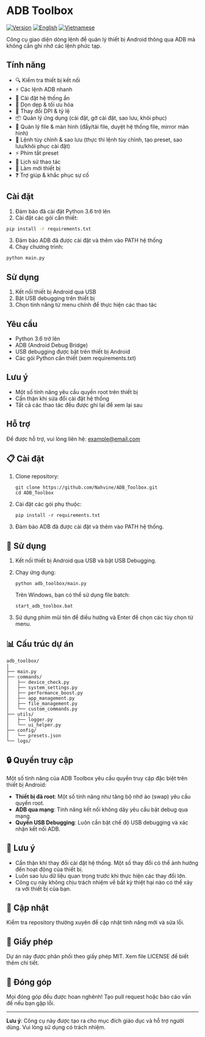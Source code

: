 # ADB Toolbox

[![Version](https://img.shields.io/badge/version-1.1-blue.svg)](https://github.com/Nahvine/ADB_Toolbox)
[![English](https://img.shields.io/badge/Language-English-blue.svg)](README.md)
[![Vietnamese](https://img.shields.io/badge/Language-Tiếng%20Việt-green.svg)](README.vi.md)

Công cụ giao diện dòng lệnh để quản lý thiết bị Android thông qua ADB mà không cần ghi nhớ các lệnh phức tạp.

## Tính năng

- 🔍 Kiểm tra thiết bị kết nối
- ⚡ Các lệnh ADB nhanh
- 🔧 Cài đặt hệ thống ẩn
- 🚀 Dọn dẹp & tối ưu hóa
- 📱 Thay đổi DPI & tỷ lệ
- 📦 Quản lý ứng dụng (cài đặt, gỡ cài đặt, sao lưu, khôi phục)
- 📂 Quản lý file & màn hình (đẩy/tải file, duyệt hệ thống file, mirror màn hình)
- 💾 Lệnh tùy chỉnh & sao lưu (thực thi lệnh tùy chỉnh, tạo preset, sao lưu/khôi phục cài đặt)
- ⚡ Phím tắt preset
- 📝 Lịch sử thao tác
- 🔄 Làm mới thiết bị
- ❓ Trợ giúp & khắc phục sự cố

## Cài đặt

1. Đảm bảo đã cài đặt Python 3.6 trở lên
2. Cài đặt các gói cần thiết:
```bash
pip install -r requirements.txt
```
3. Đảm bảo ADB đã được cài đặt và thêm vào PATH hệ thống
4. Chạy chương trình:
```bash
python main.py
```

## Sử dụng

1. Kết nối thiết bị Android qua USB
2. Bật USB debugging trên thiết bị
3. Chọn tính năng từ menu chính để thực hiện các thao tác

## Yêu cầu

- Python 3.6 trở lên
- ADB (Android Debug Bridge)
- USB debugging được bật trên thiết bị Android
- Các gói Python cần thiết (xem requirements.txt)

## Lưu ý

- Một số tính năng yêu cầu quyền root trên thiết bị
- Cẩn thận khi sửa đổi cài đặt hệ thống
- Tất cả các thao tác đều được ghi lại để xem lại sau

## Hỗ trợ

Để được hỗ trợ, vui lòng liên hệ: example@email.com

## 📋 Cài đặt

1. Clone repository:
   ```
   git clone https://github.com/Nahvine/ADB_Toolbox.git
   cd ADB_Toolbox
   ```

2. Cài đặt các gói phụ thuộc:
   ```
   pip install -r requirements.txt
   ```

3. Đảm bảo ADB đã được cài đặt và thêm vào PATH hệ thống.

## 🚀 Sử dụng

1. Kết nối thiết bị Android qua USB và bật USB Debugging.

2. Chạy ứng dụng:
   ```
   python adb_toolbox/main.py
   ```
   
   Trên Windows, bạn có thể sử dụng file batch:
   ```
   start_adb_toolbox.bat
   ```

3. Sử dụng phím mũi tên để điều hướng và Enter để chọn các tùy chọn từ menu.

## 📊 Cấu trúc dự án

```
adb_toolbox/
│
├── main.py                  
├── commands/                
│   ├── device_check.py      
│   ├── system_settings.py   
│   ├── performance_boost.py
│   ├── app_management.py
│   ├── file_management.py
│   └── custom_commands.py
├── utils/                   
│   ├── logger.py            
│   └── ui_helper.py         
├── config/                  
│   └── presets.json         
└── logs/                    
```

## 🔒 Quyền truy cập

Một số tính năng của ADB Toolbox yêu cầu quyền truy cập đặc biệt trên thiết bị Android:

- **Thiết bị đã root**: Một số tính năng như tăng bộ nhớ ảo (swap) yêu cầu quyền root.
- **ADB qua mạng**: Tính năng kết nối không dây yêu cầu bật debug qua mạng.
- **Quyền USB Debugging**: Luôn cần bật chế độ USB debugging và xác nhận kết nối ADB.

## 📝 Lưu ý

- Cẩn thận khi thay đổi cài đặt hệ thống. Một số thay đổi có thể ảnh hưởng đến hoạt động của thiết bị.
- Luôn sao lưu dữ liệu quan trọng trước khi thực hiện các thay đổi lớn.
- Công cụ này không chịu trách nhiệm về bất kỳ thiệt hại nào có thể xảy ra với thiết bị của bạn.

## 🔄 Cập nhật

Kiểm tra repository thường xuyên để cập nhật tính năng mới và sửa lỗi.

## 📜 Giấy phép

Dự án này được phân phối theo giấy phép MIT. Xem file LICENSE để biết thêm chi tiết.

## 👥 Đóng góp

Mọi đóng góp đều được hoan nghênh! Tạo pull request hoặc báo cáo vấn đề nếu bạn gặp lỗi.

---

**Lưu ý**: Công cụ này được tạo ra cho mục đích giáo dục và hỗ trợ người dùng. Vui lòng sử dụng có trách nhiệm. 